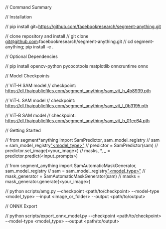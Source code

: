 // Command Summary

// Installation

// pip install git+https://github.com/facebookresearch/segment-anything.git

// clone repository and install
// git clone git@github.com:facebookresearch/segment-anything.git
// cd segment-anything; pip install -e .

// Optional Dependencies

// pip install opencv-python pycocotools matplotlib onnxruntime onnx

// Model Checkpoints

// ViT-H SAM model
// checkpoint: https://dl.fbaipublicfiles.com/segment_anything/sam_vit_h_4b8939.pth

// ViT-L SAM model
// checkpoint: https://dl.fbaipublicfiles.com/segment_anything/sam_vit_l_0b3195.pth

// ViT-B SAM model
// checkpoint: https://dl.fbaipublicfiles.com/segment_anything/sam_vit_b_01ec64.pth

// Getting Started

// from segment*anything import SamPredictor, sam_model_registry
// sam = sam_model_registry["<model_type>"](checkpoint="<path/to/checkpoint>")
// predictor = SamPredictor(sam)
// predictor.set_image(<your_image>)
// masks, *, \_ = predictor.predict(<input_prompts>)

// from segment_anything import SamAutomaticMaskGenerator, sam_model_registry
// sam = sam_model_registry["<model_type>"](checkpoint="<path/to/checkpoint>")
// mask_generator = SamAutomaticMaskGenerator(sam)
// masks = mask_generator.generate(<your_image>)

// python scripts/amg.py --checkpoint <path/to/checkpoint> --model-type <model_type> --input <image_or_folder> --output <path/to/output>

// ONNX Export

// python scripts/export_onnx_model.py --checkpoint <path/to/checkpoint> --model-type <model_type> --output <path/to/output>
